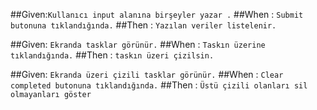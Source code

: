 ##Given:`Kullanıcı input alanına birşeyler yazar .`
##When : `Submit butonuna tıklandığında.`
##Then : `Yazılan veriler listelenir.`

##Given: `Ekranda tasklar görünür.`
##When : `Taskın üzerine tıklandığında.`
##Then : `taskın üzeri çizilsin.`

##Given: `Ekranda üzeri çizili tasklar görünür.`
##When : `Clear completed butonuna tıklandığında.`
##Then : `Üstü çizili olanları sil olmayanları göster`
